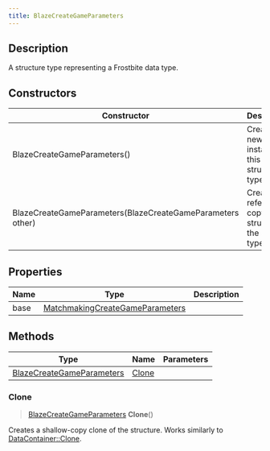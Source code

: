 ```yaml
---
title: BlazeCreateGameParameters
---
```

## Description

A structure type representing a Frostbite data type.

## Constructors

| Constructor                                                | Description                                              |
| ---------------------------------------------------------- | -------------------------------------------------------- |
| BlazeCreateGameParameters()                                | Create a new instance of this structure type.            |
| BlazeCreateGameParameters(BlazeCreateGameParameters other) | Create a reference copy of a structure of the same type. |

## Properties

| Name | Type                                                               | Description |
| ---- | ------------------------------------------------------------------ | ----------- |
| base | [MatchmakingCreateGameParameters](/vext/ref/fb/matchmakingcreategameparameters/) |             |

## Methods

| Type                                                   | Name            | Parameters |
| ------------------------------------------------------ | --------------- | ---------- |
| [BlazeCreateGameParameters](/vext/ref/fb/blazecreategameparameters/) | [Clone](#clone) |            |

### Clone

> [BlazeCreateGameParameters](/vext/ref/fb/blazecreategameparameters/) **Clone**()

Creates a shallow-copy clone of the structure. Works similarly to [DataContainer::Clone](/vext/ref/shared/class/datacontainer#clone).

